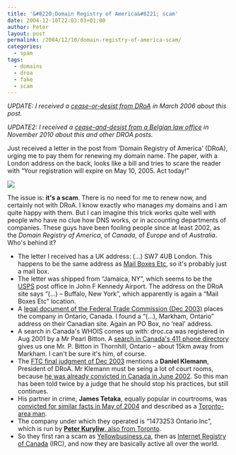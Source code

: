 ```yaml
---
title: '&#8220;Domain Registry of America&#8221; scam'
date: 2004-12-10T22:03:03+01:00
author: Peter
layout: post
permalink: /2004/12/10/domain-registry-of-america-scam/
categories:
  - spam
tags:
  - domains
  - droa
  - fake
  - scam
---
```

_UPDATE: I received a [cease-or-desist from DRoA](/2007/03/govern-yourselves-accordingly/) in March 2006 about this post._

_UPDATE2: I received a [cease-and-desist from a Belgian law office](/2010/11/droa-now-with-a-belgian-lawyer/) in November 2010 about this and other DROA posts._

Just received a letter in the post from &#8216;Domain Registry of America' (DRoA), urging me to pay them for renewing my domain name. The paper, with a London address on the back, looks like a bill and tries to scare the reader with &#8220;Your registration will expire on May 10, 2005. Act today!&#8221;

![](http://farm1.static.flickr.com/129/423419895_14dac13999_z_d.jpg) 

The issue is: **it's a scam**. There is no need for me to renew now, and certainly not with DRoA. I know exactly who manages my domains and I am quite happy with them. But I can imagine this trick works quite well with people who have no clue how DNS works, or in accounting departments of companies. These guys have been fooling people since at least 2002, as the _Domain Registry of America_, of _Canada_, of _Europe_ and of _Australia_.  
Who's behind it?

  * The letter I received has a UK address: (&#8230;) SW7 4UB London. This happens to be the same address as [Mail Boxes Etc](http://www.mbe.com/), so it's probably just a mail box.
  * The letter was shipped from &#8220;Jamaica, NY&#8221;, which seems to be the [USPS](http://www.usps.com/) post office in John F Kennedy Airport. The address on the DRoA site says &#8220;(&#8230;) &#8211; Buffalo, New York&#8221;, which apparently is again a &#8220;Mail Boxes Etc&#8221; location.
  * A [legal document of the Federal Trade Commission (Dec 2003)](http://www.ftc.gov/opa/2003/12/domainreg.htm) places the company in Ontario, Canada. I found a &#8220;(&#8230;), Markham, Ontario&#8221; address on their Canadian site. Again an PO Box, no &#8216;real' address.
  * A search in Canada's WHOIS comes up with: droc.ca was registered in Aug 2001 by a Mr Pearl Bitton. A [search in Canada's 411 phone directory](http://findaperson.canada411.ca/log_feature/search_suggestion/search/Find_Person?name=bitton&firstname=p&state_id=ON&firstname_begins_with=1) gives us one Mr. P. Bitton in Thornhill, Ontario &#8211; about 15km away from Markham. I can't be sure it's him, of course.
  * The [FTC final judgment of Dec 2003](http://www.ftc.gov/os/2003/12/031219stipdomainreg.pdf) mentions a **Daniel Klemann**, President of DRoA. Mr Klemann must be seing a lot of court rooms, because [he was already convicted in Canada in June 2002](http://competition.ic.gc.ca/epic/internet/incb-bc.nsf/en/ct02863e.html). So this man has been told twice by a judge that he should stop his practices, but still continues.
  * His partner in crime, **James Tetaka**, equally popular in courtrooms, was [convicted for similar facts in May of 2004](http://cb-bc.gc.ca/epic/internet/incb-bc.nsf/en/ct02851e.html) and described as a [Toronto-area man](http://findaperson.canada411.ca/search/Find_Person?firstname_begins_with=1&firstname=j&name=tetaka&city_zip=toronto&state_id=ON).
  * The company under which they operated is &#8220;1473253 Ontario Inc&#8221;, which is run by [**Peter Kuryliw**, also from Toronto](http://findaperson.canada411.ca/search/Find_Person?firstname_begins_with=1&firstname=p&name=kuryliw&city_zip=toronto&state_id=ON).
  * So they first ran a scam as [Yellowbusiness.ca](http://www.competitionbureau.gc.ca/eic/site/cb-bc.nsf/eng/00267.html), then as [Internet Registry of Canada](http://www.sibername.com/support/droc.php) (IRC), and now they are basically active all over the world.